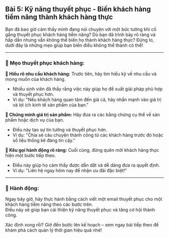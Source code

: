 ## Bài 5: Kỹ năng thuyết phục - Biến khách hàng tiềm năng thành khách hàng thực

Bạn đã bao giờ cảm thấy mình đang nói chuyện với một bức tường khi cố gắng thuyết phục khách hàng tiềm năng? Dù bạn đã trình bày rõ ràng và hấp dẫn nhưng vẫn không thể biến họ thành khách hàng thực? Đừng lo, dưới đây là những mẹo giúp bạn biến điều không thể thành có thể!

---

### 📌 Mẹo thuyết phục khách hàng:

**🔹 Hiểu rõ nhu cầu khách hàng:**
Trước tiên, hãy tìm hiểu kỹ về nhu cầu và mong muốn của khách hàng.  
- Nhiều sinh viên đã thấy rằng việc này giúp họ đề xuất giải pháp phù hợp và thuyết phục hơn.  
- Ví dụ: "Nếu khách hàng quan tâm đến giá cả, hãy nhấn mạnh vào giá trị và lợi ích kinh tế sản phẩm của bạn."

**🔹 Chứng minh giá trị sản phẩm:**
Hãy đưa ra các bằng chứng cụ thể về sản phẩm hoặc dịch vụ của bạn.  
- Điều này tạo sự tin tưởng và thuyết phục hơn.  
- Ví dụ: "Chia sẻ câu chuyện thành công từ các khách hàng trước đó hoặc số liệu thống kê đáng tin cậy."

**🔹 Kêu gọi hành động rõ ràng:**
Cuối cùng, đừng quên mời khách hàng thực hiện một bước tiếp theo.  
- Điều này giúp họ cảm thấy được dẫn dắt và dễ dàng đưa ra quyết định.  
- Ví dụ: "Liên hệ ngay hôm nay để nhận ưu đãi đặc biệt!"

---

### 🚀 Hành động:

Ngay bây giờ, hãy thực hành bằng cách viết một email thuyết phục cho một khách hàng tiềm năng theo các bước trên.  
Điều này sẽ giúp bạn cải thiện kỹ năng thuyết phục và tăng cơ hội thành công.

Xác định xong rồi? Giờ đến bước lên kế hoạch – xem ngay bài tiếp theo để khám phá cách quản lý thời gian hiệu quả nhé!